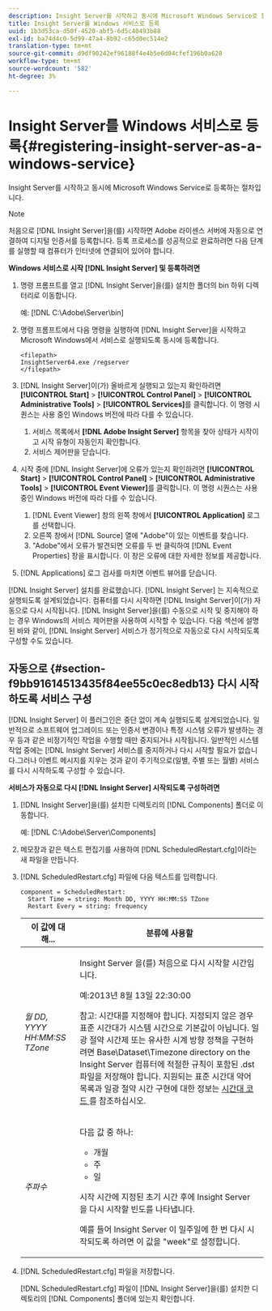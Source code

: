 ```yaml
---
description: Insight Server를 시작하고 동시에 Microsoft Windows Service로 등록하는 절차입니다.
title: Insight Server를 Windows 서비스로 등록
uuid: 1b3d53ca-d50f-4520-abf5-6d5c40493b88
exl-id: ba74d4c0-5d99-47a4-8b92-c65d0ec514e2
translation-type: tm+mt
source-git-commit: d9df90242ef96188f4e4b5e6d04cfef196b0a628
workflow-type: tm+mt
source-wordcount: '582'
ht-degree: 3%

---
```


# Insight Server를 Windows 서비스로 등록{#registering-insight-server-as-a-windows-service}

Insight Server를 시작하고 동시에 Microsoft Windows Service로 등록하는 절차입니다.

>[!NOTE]
>
>처음으로 [!DNL Insight Server]을(를) 시작하면 Adobe 라이센스 서버에 자동으로 연결하여 디지털 인증서를 등록합니다. 등록 프로세스를 성공적으로 완료하려면 다음 단계를 실행할 때 컴퓨터가 인터넷에 연결되어 있어야 합니다.

**Windows 서비스로 시작  [!DNL Insight Server] 및 등록하려면**

1. 명령 프롬프트를 열고 [!DNL Insight Server]을(를) 설치한 폴더의 bin 하위 디렉터리로 이동합니다.

   예: [!DNL C:\Adobe\Server\bin]

1. 명령 프롬프트에서 다음 명령을 실행하여 [!DNL Insight Server]을 시작하고 Microsoft Windows에서 서비스로 실행되도록 동시에 등록합니다.

   ```
   <filepath>
   InsightServer64.exe /regserver 
   </filepath>
   ```

1. [!DNL Insight Server]이(가) 올바르게 실행되고 있는지 확인하려면 **[!UICONTROL Start]** > **[!UICONTROL Control Panel]** > **[!UICONTROL Administrative Tools]** > **[!UICONTROL Services]**&#x200B;를 클릭합니다. 이 명령 시퀀스는 사용 중인 Windows 버전에 따라 다를 수 있습니다.

   1. 서비스 목록에서 **[!DNL Adobe Insight Server]** 항목을 찾아 상태가 시작이고 시작 유형이 자동인지 확인합니다.
   1. 서비스 제어판을 닫습니다.

1. 시작 중에 [!DNL Insight Server]에 오류가 있는지 확인하려면 **[!UICONTROL Start]** > **[!UICONTROL Control Panel]** > **[!UICONTROL Administrative Tools]** > **[!UICONTROL Event Viewer]**&#x200B;를 클릭합니다. 이 명령 시퀀스는 사용 중인 Windows 버전에 따라 다를 수 있습니다.

   1. [!DNL Event Viewer] 창의 왼쪽 창에서 **[!UICONTROL Application]** 로그를 선택합니다.
   1. 오른쪽 창에서 [!DNL Source] 열에 &quot;Adobe&quot;이 있는 이벤트를 찾습니다.
   1. &quot;Adobe&quot;에서 오류가 발견되면 오류를 두 번 클릭하여 [!DNL Event Properties] 창을 표시합니다. 이 창은 오류에 대한 자세한 정보를 제공합니다.

1. [!DNL Applications] 로그 검사를 마치면 이벤트 뷰어를 닫습니다.

[!DNL Insight Server] 설치를 완료했습니다. [!DNL Insight Server] 는 지속적으로 실행되도록 설계되었습니다. 컴퓨터를 다시 시작하면 [!DNL Insight Server]이(가) 자동으로 다시 시작됩니다. [!DNL Insight Server]을(를) 수동으로 시작 및 중지해야 하는 경우 Windows의 서비스 제어판을 사용하여 시작할 수 있습니다. 다음 섹션에 설명된 바와 같이, [!DNL Insight Server] 서비스가 정기적으로 자동으로 다시 시작되도록 구성할 수도 있습니다.

## 자동으로 {#section-f9bb91614513435f84ee55c0ec8edb13} 다시 시작하도록 서비스 구성

[!DNL Insight Server] 이 플러그인은 중단 없이 계속 실행되도록 설계되었습니다. 일반적으로 소프트웨어 업그레이드 또는 인증서 변경이나 특정 시스템 오류가 발생하는 경우 등과 같은 비정기적인 작업을 수행할 때만 중지되거나 시작됩니다. 일반적인 시스템 작업 중에는 [!DNL Insight Server] 서비스를 중지하거나 다시 시작할 필요가 없습니다.그러나 이벤트 메시지를 지우는 것과 같이 주기적으로(일별, 주별 또는 월별) 서비스를 다시 시작하도록 구성할 수 있습니다.

**서비스가 자동으로 다시  [!DNL Insight Server] 시작되도록 구성하려면**

1. [!DNL Insight Server]을(를) 설치한 디렉토리의 [!DNL Components] 폴더로 이동합니다.

   예: [!DNL C:\Adobe\Server\Components]

1. 메모장과 같은 텍스트 편집기를 사용하여 [!DNL ScheduledRestart.cfg]이라는 새 파일을 만듭니다.
1. [!DNL ScheduledRestart.cfg] 파일에 다음 텍스트를 입력합니다.

   ```
   component = ScheduledRestart:  
     Start Time = string: Month DD, YYYY HH:MM:SS TZone 
     Restart Every = string: frequency
   ```

   <table id="table_AC05861E141E4928BE844C8611DEC43D"> 
    <thead> 
      <tr> 
      <th colname="col1" class="entry"> 이 값에 대해... </th> 
      <th colname="col2" class="entry"> 분류에 사용할 </th> 
      </tr> 
    </thead>
    <tbody> 
      <tr> 
      <td colname="col1"> <i>월 DD, YYYY HH:MM:SS TZone</i> </td> 
      <td colname="col2"> <p><span class="keyword"> Insight Server </span>을(를) 처음으로 다시 시작할 시간입니다. </p> <p>예:2013년 8월 13일 22:30:00 </p> <p> <p>참고: 시간대를 지정해야 합니다. 지정되지 않은 경우 표준 시간대가 시스템 시간으로 기본값이 아닙니다. 일광 절약 시간제 또는 유사한 시계 방향 정책을 구현하려면 Base\Dataset\Timezone directory on the <span class="keyword"> Insight Server </span> 컴퓨터에 적절한 규칙이 포함된 <span class="filepath"> .dst </span> 파일을 저장해야 합니다. 지원되는 표준 시간대 약어 목록과 일광 절약 시간 구현에 대한 정보는 <a href="../../../../home/c-inst-svr/c-time-zn-cds.md#concept-eed5ba32d5d347cf94b76db83b29f211"> 시간대 코드 </a>를 참조하십시오. </p> </p> </td> 
      </tr> 
      <tr> 
      <td colname="col1"> <i>주파수</i> </td> 
      <td colname="col2"> <p>다음 값 중 하나: 
       <ul id="ul_C29A40CD8FBB4333B5FA1D9E7DAD35EC"> 
       <li id="li_9FE07DD30C524CBB81C8F7968E7C733E">개월 </li> 
       <li id="li_E5E1B97ED8FB43C0BDA496C620D24A4C">주 </li> 
       <li id="li_E6043B382FAE4B5D85CAADDFA60E4902">일 </li> 
       </ul> </p> <p>시작 시간에 지정된 초기 시간 후에 <span class="keyword"> Insight Server </span>을 다시 시작할 빈도를 나타냅니다. </p> <p>예를 들어 <span class="keyword"> Insight Server </span>이 일주일에 한 번 다시 시작되도록 하려면 이 값을 "week"로 설정합니다. </p> </td> 
      </tr> 
    </tbody> 
   </table>

1. [!DNL ScheduledRestart.cfg] 파일을 저장합니다.

   [!DNL ScheduledRestart.cfg] 파일이 [!DNL Insight Server]을(를) 설치한 디렉토리의 [!DNL Components] 폴더에 있는지 확인합니다.
